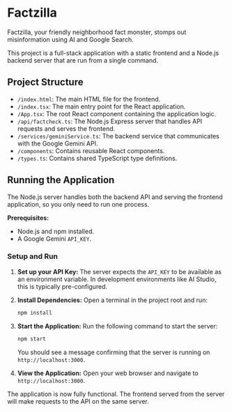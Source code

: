 # Factzilla

Factzilla, your friendly neighborhood fact monster, stomps out misinformation using AI and Google Search.

This project is a full-stack application with a static frontend and a Node.js backend server that are run from a single command.

## Project Structure

-   `/index.html`: The main HTML file for the frontend.
-   `/index.tsx`: The main entry point for the React application.
-   `/App.tsx`: The root React component containing the application logic.
-   `/api/factcheck.ts`: The Node.js Express server that handles API requests and serves the frontend.
-   `/services/geminiService.ts`: The backend service that communicates with the Google Gemini API.
-   `/components`: Contains reusable React components.
-   `/types.ts`: Contains shared TypeScript type definitions.

## Running the Application

The Node.js server handles both the backend API and serving the frontend application, so you only need to run one process.

**Prerequisites:**
-   Node.js and npm installed.
-   A Google Gemini `API_KEY`.

### Setup and Run

1.  **Set up your API Key:**
    The server expects the `API_KEY` to be available as an environment variable. In development environments like AI Studio, this is typically pre-configured.

2.  **Install Dependencies:**
    Open a terminal in the project root and run:
    ```bash
    npm install
    ```

3.  **Start the Application:**
    Run the following command to start the server:
    ```bash
    npm start
    ```
    You should see a message confirming that the server is running on `http://localhost:3000`.

4.  **View the Application:**
    Open your web browser and navigate to `http://localhost:3000`.

The application is now fully functional. The frontend served from the server will make requests to the API on the same server.
